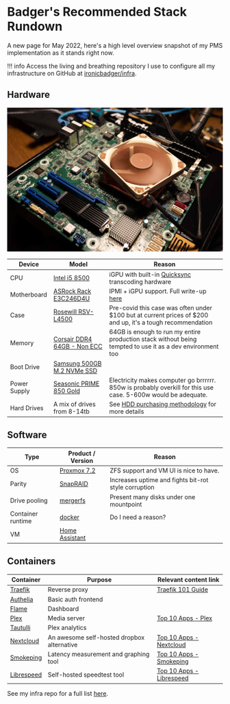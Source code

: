 # Badger's Recommended Stack Rundown

A new page for May 2022, here's a high level overview snapshot of my PMS implementation as it stands right now.

!!! info
    Access the living and breathing repository I use to configure all my infrastructure on GitHub at [ironicbadger/infra](https://github.com/ironicbadger/infra).

## Hardware

![motherboard](../images/asrockmobo.jpg)

| Device       | Model                                                  | Reason                                                                                                                     |
| ------------ | ------------------------------------------------------ | -------------------------------------------------------------------------------------------------------------------------- |
| CPU          | [Intel i5 8500](https://amzn.to/3LMgZBH)               | iGPU with built-in [Quicksync](../hardware/intel-quicksync.md) transcoding hardware                                        |
| Motherboard  | [ASRock Rack E3C246D4U](https://amzn.to/3LMh88d)       | IPMI + iGPU support. Full write-up [here](https://blog.ktz.me/asrock-rack-e3c246d4u-the-perfect-media-server-motherboard/) |
| Case         | [Rosewill RSV-L4500](https://amzn.to/37eVqKS)          | Pre-covid this case was often under $100 but at current prices of $200 and up, it's a tough recommendation                 |
| Memory       | [Corsair DDR4 64GB - Non ECC](https://amzn.to/3w8LWcN) | 64GB is enough to run my entire production stack without being tempted to use it as a dev environment too                  |
| Boot Drive   | [Samsung 500GB M.2 NVMe SSD](https://amzn.to/37kBI0l)  |                                                                                                                            |
| Power Supply | [Seasonic PRIME 850 Gold](https://amzn.to/3OXvMLP)     | Electricity makes computer go brrrrrr. 850w is probably overkill for this use case. 5-600w would be adequate.              |
| Hard Drives  | A mix of drives from 8-14tb                            | See [HDD purchasing methodology](../hardware/hdd-purchase-methodology.md) for more details                                 |


## Software

| Type              | Product / Version                                          | Reason                                               |
| ----------------- | ---------------------------------------------------------- | ---------------------------------------------------- |
| OS                | [Proxmox 7.2](../tech-stack/proxmox.md)                    | ZFS support and VM UI is nice to have.               |
| Parity            | [SnapRAID](../tech-stack/snapraid.md)                      | Increases uptime and fights bit-rot style corruption |
| Drive pooling     | [mergerfs](../tech-stack/mergerfs.md)                      | Present many disks under one mountpoint              |
| Container runtime | [docker](../tech-stack/docker.md)                          | Do I need a reason?                                  |
| VM                | [Home Assistant](../day-two/top10apps.md#3-home-assistant) |                                                      |

## Containers

| Container                                        | Purpose                                    | Relevant content link                                            |
| ------------------------------------------------ | ------------------------------------------ | ---------------------------------------------------------------- |
| [Traefik](https://traefik.io/)                   | Reverse proxy                              | [Traefik 101 Guide](../remote-access/traefik101.md)              |
| [Authelia](https://www.authelia.com/)            | Basic auth frontend                        |                                                                  |
| [Flame](https://github.com/pawelmalak/flame)     | Dashboard                                  |                                                                  |
| [Plex](https://www.plex.tv/)                     | Media server                               | [Top 10 Apps - Plex](../day-two/top10apps.md#1-plex)             |
| [Tautulli](https://github.com/Tautulli/Tautulli) | Plex analytics                             |                                                                  |
| [Nextcloud](https://nextcloud.com/)              | An awesome self-hosted dropbox alternative | [Top 10 Apps - Nextcloud](../day-two/top10apps.md#2-plex)        |
| [Smokeping](https://oss.oetiker.ch/smokeping/)   | Latency measurement and graphing tool      | [Top 10 Apps - Smokeping](../day-two/top10apps.md#5-smokeping)   |
| [Librespeed](https://librespeed.org/)            | Self-hosted speedtest tool                 | [Top 10 Apps - Librespeed](../day-two/top10apps.md#7-librespeed) |

See my infra repo for a full list [here](https://github.com/ironicbadger/infra/blob/master/group_vars/morpheus.yaml#L275).